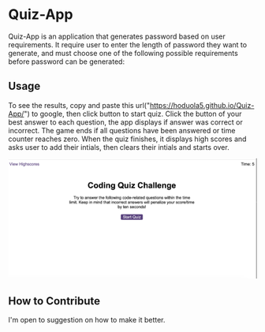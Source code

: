 # Quiz-App

Quiz-App is an application that generates password based on user requirements. It require user to enter the length of password they want to generate, and must choose one of the following possible requirements before password can be generated:

## Usage

To see the results, copy and paste this url("https://hoduola5.github.io/Quiz-App/") to google, then click button to start quiz. Click the button of your best answer to each question, the app displays if answer was correct or incorrect.  The game ends if all questions have been answered or time counter reaches zero. When the quiz finishes, it displays high scores and asks user to add their intials, then clears their intials and starts over.

![alt text](images/quiz-app.png)

## How to Contribute

I'm open to suggestion on how to make it better.
